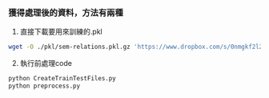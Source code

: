 ### 獲得處理後的資料，方法有兩種
1. 直接下載要用來訓練的.pkl
```Bash
wget -O ./pkl/sem-relations.pkl.gz 'https://www.dropbox.com/s/0nmgkf2l2eosq6h/sem-relations.pkl.gz?dl=1'
```
2. 執行前處理code
```Bash
python CreateTrainTestFiles.py
python preprocess.py
```
